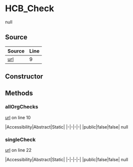 # HCB_Check

null
## Source
|Source|Line|
|-|-|
|[url](https://github.com/devramsean0/hcb.js/blob/b7b4779/src/api_endpoints/checks.ts#L9)|9|
## Constructor
## Methods
### allOrgChecks
[url](https://github.com/devramsean0/hcb.js/blob/b7b4779/src/api_endpoints/checks.ts#L10) on line 10  

|Accessibility|Abstract|Static|
|-|-|-|-|
|public|false|false|
null

### singleCheck
[url](https://github.com/devramsean0/hcb.js/blob/b7b4779/src/api_endpoints/checks.ts#L22) on line 22  

|Accessibility|Abstract|Static|
|-|-|-|-|
|public|false|false|
null
